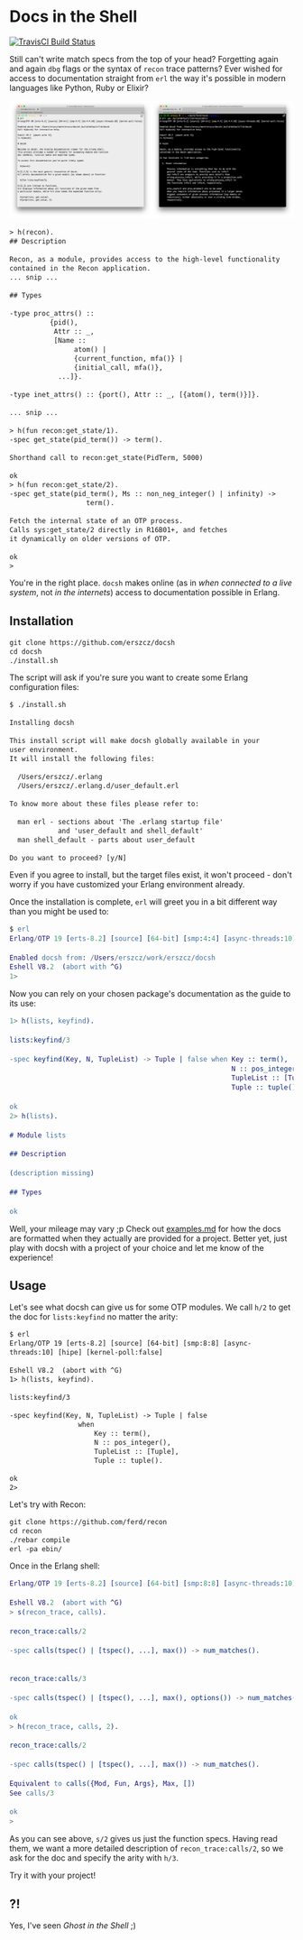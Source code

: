 # Docs in the Shell

[![TravisCI Build Status](https://travis-ci.org/erszcz/docsh.svg?branch=master)](https://travis-ci.org/erszcz/docsh)

Still can't write match specs from the top of your head?
Forgetting again and again `dbg` flags or the syntax of `recon` trace patterns?
Ever wished for access to documentation straight from `erl`
the way it's possible in modern languages like Python, Ruby or Elixir?

[![docsh - light and dark background](https://raw.githubusercontent.com/erszcz/docsh/wip/doc/light-dark-bg.png)](https://github.com/erszcz/docsh/blob/wip/doc/light-dark-bg.png)

```
> h(recon).
## Description

Recon, as a module, provides access to the high-level functionality
contained in the Recon application.
... snip ...

## Types

-type proc_attrs() ::
          {pid(),
           Attr :: _,
           [Name ::
                atom() |
                {current_function, mfa()} |
                {initial_call, mfa()},
            ...]}.

-type inet_attrs() :: {port(), Attr :: _, [{atom(), term()}]}.

... snip ...

> h(fun recon:get_state/1).
-spec get_state(pid_term()) -> term().

Shorthand call to recon:get_state(PidTerm, 5000)

ok
> h(fun recon:get_state/2).
-spec get_state(pid_term(), Ms :: non_neg_integer() | infinity) ->
                   term().

Fetch the internal state of an OTP process.
Calls sys:get_state/2 directly in R16B01+, and fetches
it dynamically on older versions of OTP.

ok
>
```

You're in the right place.
`docsh` makes online (as in _when connected to a live system_,
not _in the internets_) access to documentation possible in Erlang.


## Installation

```
git clone https://github.com/erszcz/docsh
cd docsh
./install.sh
```

The script will ask if you're sure you want to create some
Erlang configuration files:

```
$ ./install.sh

Installing docsh

This install script will make docsh globally available in your
user environment.
It will install the following files:

  /Users/erszcz/.erlang
  /Users/erszcz/.erlang.d/user_default.erl

To know more about these files please refer to:

  man erl - sections about 'The .erlang startup file'
            and 'user_default and shell_default'
  man shell_default - parts about user_default

Do you want to proceed? [y/N]
```

Even if you agree to install, but the target files exist,
it won't proceed - don't worry if you have customized your
Erlang environment already.

Once the installation is complete,
`erl` will greet you in a bit different way than you might be used to:

```erlang
$ erl
Erlang/OTP 19 [erts-8.2] [source] [64-bit] [smp:4:4] [async-threads:10] [kernel-poll:false]

Enabled docsh from: /Users/erszcz/work/erszcz/docsh
Eshell V8.2  (abort with ^G)
1>
```

Now you can rely on your chosen package's documentation as the guide
to its use:

```erlang
1> h(lists, keyfind).

lists:keyfind/3

-spec keyfind(Key, N, TupleList) -> Tuple | false when Key :: term(),
                                                       N :: pos_integer(),
                                                       TupleList :: [Tuple],
                                                       Tuple :: tuple().

ok
2> h(lists).

# Module lists

## Description

(description missing)

## Types

ok
```

Well, your mileage may vary ;p
Check out [examples.md](examples.md) for how the docs are formatted
when they actually are provided for a project.
Better yet, just play with docsh with a project of your choice
and let me know of the experience!


## Usage

Let's see what docsh can give us for some OTP modules.
We call `h/2` to get the doc for `lists:keyfind` no matter the arity:

```
$ erl
Erlang/OTP 19 [erts-8.2] [source] [64-bit] [smp:8:8] [async-threads:10] [hipe] [kernel-poll:false]

Eshell V8.2  (abort with ^G)
1> h(lists, keyfind).

lists:keyfind/3

-spec keyfind(Key, N, TupleList) -> Tuple | false
                 when
                     Key :: term(),
                     N :: pos_integer(),
                     TupleList :: [Tuple],
                     Tuple :: tuple().

ok
2>
```

Let's try with Recon:

```
git clone https://github.com/ferd/recon
cd recon
./rebar compile
erl -pa ebin/
```

Once in the Erlang shell:

```erlang
Erlang/OTP 19 [erts-8.2] [source] [64-bit] [smp:8:8] [async-threads:10] [hipe] [kernel-poll:false]

Eshell V8.2  (abort with ^G)
> s(recon_trace, calls).

recon_trace:calls/2

-spec calls(tspec() | [tspec(), ...], max()) -> num_matches().


recon_trace:calls/3

-spec calls(tspec() | [tspec(), ...], max(), options()) -> num_matches().

ok
> h(recon_trace, calls, 2).

recon_trace:calls/2

-spec calls(tspec() | [tspec(), ...], max()) -> num_matches().

Equivalent to calls({Mod, Fun, Args}, Max, [])
See calls/3

ok
>
```

As you can see above, `s/2` gives us just the function specs.
Having read them, we want a more detailed description of `recon_trace:calls/2`,
so we ask for the doc and specify the arity with `h/3`.

Try it with your project!


## ?!

Yes, I've seen _Ghost in the Shell_ ;)


[edoc:module-tags]: http://erlang.org/doc/apps/edoc/chapter.html#Module_tags
[gh:recon-docsh]: https://github.com/erszcz/recon
